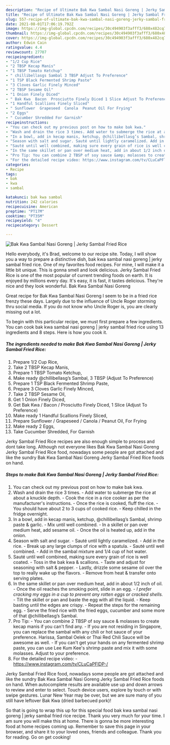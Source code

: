 ```yaml
---
description: "Recipe of Ultimate Bak Kwa Sambal Nasi Goreng | Jerky Sambal Fried Rice"
title: "Recipe of Ultimate Bak Kwa Sambal Nasi Goreng | Jerky Sambal Fried Rice"
slug: 557-recipe-of-ultimate-bak-kwa-sambal-nasi-goreng-jerky-sambal-fried-rice
date: 2021-08-01T17:06:19.792Z
image: https://img-global.cpcdn.com/recipes/30c494903f3afff3/680x482cq70/bak-kwa-sambal-nasi-goreng-jerky-sambal-fried-rice-recipe-main-photo.jpg
thumbnail: https://img-global.cpcdn.com/recipes/30c494903f3afff3/680x482cq70/bak-kwa-sambal-nasi-goreng-jerky-sambal-fried-rice-recipe-main-photo.jpg
cover: https://img-global.cpcdn.com/recipes/30c494903f3afff3/680x482cq70/bak-kwa-sambal-nasi-goreng-jerky-sambal-fried-rice-recipe-main-photo.jpg
author: Edwin Cain
ratingvalue: 4.4
reviewcount: 27707
recipeingredient:
- "1/2 Cup Rice"
- "2 TBSP Kecap Manis"
- "1 TBSP Tomato Ketchup"
- " chillibellasgs Sambal 3 TBSP Adjust To Preference"
- "1 TSP Black Fermented Shrimp Paste"
- "3 Cloves Garlic Finely Minced"
- "2 TBSP Sesame Oil"
- "1 Onion Finely Diced"
- " Bak Kwa  Bacon  Prosciutto Finely Diced 1 Slice Adjust To Preference"
- "1 Handful Scallions Finely Sliced"
- " Sunflower  Grapeseed  Canola  Peanut Oil For Frying"
- "2 Eggs"
- " Cucumber Shredded For Garnish"
recipeinstructions:
- "You can check out my previous post on how to make bak kwa."
- "Wash and drain the rice 3 times. Add water to submerge the rice at about a knuckle depth. Cook the rice in a rice cooker as per the manufacturer&#39;s instructions. Once the rice is cooked, fluff the rice. You should have about 2 to 3 cups of cooked rice. Keep chilled in the fridge overnight."
- "In a bowl, add in kecap manis, ketchup, @chillibellasg’s Sambal, shrimp paste &amp; garlic. Mix until well combined. In a skillet or pan over medium heat, add sesame oil. Once the oil is heated up, add in the onion."
- "Season with salt and sugar. Sauté until lightly caramelized. Add in the rice. Break up any large clumps of rice with a spatula. Sauté until well combined. Add in the sambal mixture and 1/4 cup of hot water."
- "Sauté until well combined, making sure every grain of rice is well coated. Toss in the bak kwa &amp; scallions. Taste and adjust for seasoning with salt &amp; pepper. Lastly, drizzle some sesame oil over the top to really wake up the flavors. Remove from heat &amp; transfer onto serving plates."
- "In the same skillet or pan over medium heat, add in about 1/2 inch of oil. Once the oil reaches the smoking point, slide in an egg. *I prefer cracking my eggs in a cup to prevent any rotten eggs or cracked shells.* Tilt the skillet or pan and baste the egg with all the liquid. Keep basting until the edges are crispy. Repeat the steps for the remaining egg. Serve the fried rice with the fried eggs, cucumber and some more of that @chillibellasg’s Sambal."
- "Pro Tip: You can combine 2 TBSP of soy sauce &amp; molasses to create kecap manis if you can&#39;t find any. If you are not residing in Singapore, you can replace the sambal with any chili or hot sauce of your preference. Harissa, Sambal Oelek or Thai Red Chili Sauce will be awesome as well. If you can&#39;t get your hands on any fermented shrimp paste, you can use Lee Kum Kee&#39;s shrimp paste and mix it with some molasses. Adjust to your preference."
- "For the detailed recipe video: https://www.instagram.com/tv/CLuCaPFlDP-/"
categories:
- Recipe
tags:
- bak
- kwa
- sambal

katakunci: bak kwa sambal 
nutrition: 242 calories
recipecuisine: American
preptime: "PT17M"
cooktime: "PT35M"
recipeyield: "4"
recipecategory: Dessert

---
```



![Bak Kwa Sambal Nasi Goreng | Jerky Sambal Fried Rice](https://img-global.cpcdn.com/recipes/30c494903f3afff3/680x482cq70/bak-kwa-sambal-nasi-goreng-jerky-sambal-fried-rice-recipe-main-photo.jpg)

Hello everybody, it's Brad, welcome to our recipe site. Today, I will show you a way to prepare a distinctive dish, bak kwa sambal nasi goreng | jerky sambal fried rice. One of my favorites food recipes. For mine, I will make it a little bit unique. This is gonna smell and look delicious.
 Jerky Sambal Fried Rice is one of the most popular of current trending foods on earth. It is enjoyed by millions every day. It's easy, it is fast, it tastes delicious. They're nice and they look wonderful. Bak Kwa Sambal Nasi Goreng 

Great recipe for Bak Kwa Sambal Nasi Goreng I seem to be in a fried rice frenzy these days. Largely due to the influence of Uncle Roger storming thru social media. If you do not know who Uncle Roger is, you are clearly missing out a lot.


To begin with this particular recipe, we must first prepare a few ingredients. You can cook bak kwa sambal nasi goreng | jerky sambal fried rice using 13 ingredients and 8 steps. Here is how you cook it.

<!--inarticleads1-->

##### The ingredients needed to make Bak Kwa Sambal Nasi Goreng | Jerky Sambal Fried Rice:

1. Prepare 1/2 Cup Rice,
1. Take 2 TBSP Kecap Manis,
1. Prepare 1 TBSP Tomato Ketchup,
1. Make ready  @chillibellasg’s Sambal, 3 TBSP (Adjust To Preference)
1. Prepare 1 TSP Black Fermented Shrimp Paste,
1. Prepare 3 Cloves Garlic Finely Minced,
1. Take 2 TBSP Sesame Oil,
1. Get 1 Onion Finely Diced,
1. Get  Bak Kwa / Bacon / Prosciutto Finely Diced, 1 Slice (Adjust To Preference)
1. Make ready 1 Handful Scallions Finely Sliced,
1. Prepare  Sunflower / Grapeseed / Canola / Peanut Oil, For Frying
1. Make ready 2 Eggs,
1. Take  Cucumber Shredded, For Garnish


Jerky Sambal Fried Rice recipes are also enough simple to process and dont take long. Although not everyone likes Bak Kwa Sambal Nasi Goreng Jerky Sambal Fried Rice food, nowadays some people are got attached and like the sundry Bak Kwa Sambal Nasi Goreng Jerky Sambal Fried Rice foods on hand. 

<!--inarticleads2-->

##### Steps to make Bak Kwa Sambal Nasi Goreng | Jerky Sambal Fried Rice:

1. You can check out my previous post on how to make bak kwa.
1. Wash and drain the rice 3 times. - Add water to submerge the rice at about a knuckle depth. - Cook the rice in a rice cooker as per the manufacturer&#39;s instructions. - Once the rice is cooked, fluff the rice. - You should have about 2 to 3 cups of cooked rice. - Keep chilled in the fridge overnight.
1. In a bowl, add in kecap manis, ketchup, @chillibellasg’s Sambal, shrimp paste &amp; garlic. - Mix until well combined. - In a skillet or pan over medium heat, add sesame oil. - Once the oil is heated up, add in the onion.
1. Season with salt and sugar. - Sauté until lightly caramelized. - Add in the rice. - Break up any large clumps of rice with a spatula. - Sauté until well combined. - Add in the sambal mixture and 1/4 cup of hot water.
1. Sauté until well combined, making sure every grain of rice is well coated. - Toss in the bak kwa &amp; scallions. - Taste and adjust for seasoning with salt &amp; pepper. - Lastly, drizzle some sesame oil over the top to really wake up the flavors. - Remove from heat &amp; transfer onto serving plates.
1. In the same skillet or pan over medium heat, add in about 1/2 inch of oil. - Once the oil reaches the smoking point, slide in an egg. - *I prefer cracking my eggs in a cup to prevent any rotten eggs or cracked shells.* - Tilt the skillet or pan and baste the egg with all the liquid. - Keep basting until the edges are crispy. - Repeat the steps for the remaining egg. - Serve the fried rice with the fried eggs, cucumber and some more of that @chillibellasg’s Sambal.
1. Pro Tip: - You can combine 2 TBSP of soy sauce &amp; molasses to create kecap manis if you can&#39;t find any. - If you are not residing in Singapore, you can replace the sambal with any chili or hot sauce of your preference. Harissa, Sambal Oelek or Thai Red Chili Sauce will be awesome as well. - If you can&#39;t get your hands on any fermented shrimp paste, you can use Lee Kum Kee&#39;s shrimp paste and mix it with some molasses. Adjust to your preference.
1. For the detailed recipe video: - https://www.instagram.com/tv/CLuCaPFlDP-/


Jerky Sambal Fried Rice food, nowadays some people are got attached and like the sundry Bak Kwa Sambal Nasi Goreng Jerky Sambal Fried Rice foods on hand. When autocomplete results are available use up and down arrows to review and enter to select. Touch device users, explore by touch or with swipe gestures. Lunar New Year may be over, but we are sure many of you still have leftover Bak Kwa (dried barbecued pork)! 

So that is going to wrap this up for this special food bak kwa sambal nasi goreng | jerky sambal fried rice recipe. Thank you very much for your time. I am sure you will make this at home. There is gonna be more interesting food at home recipes coming up. Remember to save this page in your browser, and share it to your loved ones, friends and colleague. Thank you for reading. Go on get cooking!
